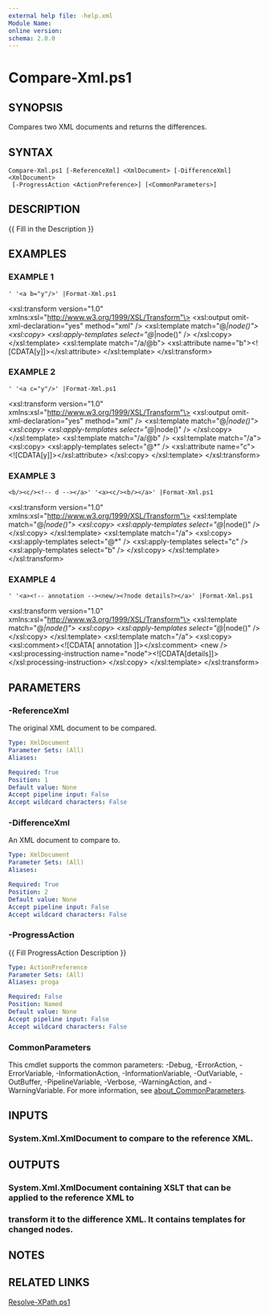```yaml
---
external help file: -help.xml
Module Name:
online version:
schema: 2.0.0
---
```


# Compare-Xml.ps1

## SYNOPSIS
Compares two XML documents and returns the differences.

## SYNTAX

```
Compare-Xml.ps1 [-ReferenceXml] <XmlDocument> [-DifferenceXml] <XmlDocument>
 [-ProgressAction <ActionPreference>] [<CommonParameters>]
```

## DESCRIPTION
{{ Fill in the Description }}

## EXAMPLES

### EXAMPLE 1
```
' '<a b="y"/>' |Format-Xml.ps1
```

\<xsl:transform version="1.0" xmlns:xsl="http://www.w3.org/1999/XSL/Transform"\>
	\<xsl:output omit-xml-declaration="yes" method="xml" /\>
	\<xsl:template match="@*|node()"\>
		\<xsl:copy\>
			\<xsl:apply-templates select="@*|node()" /\>
		\</xsl:copy\>
	\</xsl:template\>
	\<xsl:template match="/a/@b"\>
		\<xsl:attribute name="b"\>\<!\[CDATA\[y\]\]\>\</xsl:attribute\>
	\</xsl:template\>
\</xsl:transform\>

### EXAMPLE 2
```
' '<a c="y"/>' |Format-Xml.ps1
```

\<xsl:transform version="1.0" xmlns:xsl="http://www.w3.org/1999/XSL/Transform"\>
	\<xsl:output omit-xml-declaration="yes" method="xml" /\>
	\<xsl:template match="@*|node()"\>
		\<xsl:copy\>
			\<xsl:apply-templates select="@*|node()" /\>
		\</xsl:copy\>
	\</xsl:template\>
	\<xsl:template match="/a/@b" /\>
	\<xsl:template match="/a"\>
		\<xsl:copy\>
			\<xsl:apply-templates select="@*" /\>
			\<xsl:attribute name="c"\>\<!\[CDATA\[y\]\]\>\</xsl:attribute\>
		\</xsl:copy\>
	\</xsl:template\>
\</xsl:transform\>

### EXAMPLE 3
```
<b/><c/><!-- d --></a>' '<a><c/><b/></a>' |Format-Xml.ps1
```

\<xsl:transform version="1.0" xmlns:xsl="http://www.w3.org/1999/XSL/Transform"\>
	\<xsl:template match="@*|node()"\>
		\<xsl:copy\>
		\<xsl:apply-templates select="@*|node()" /\>
		\</xsl:copy\>
	\</xsl:template\>
	\<xsl:template match="/a"\>
		\<xsl:copy\>
		\<xsl:apply-templates select="@*" /\>
		\<xsl:apply-templates select="c" /\>
		\<xsl:apply-templates select="b" /\>
		\</xsl:copy\>
	\</xsl:template\>
\</xsl:transform\>

### EXAMPLE 4
```
' '<a><!-- annotation --><new/><?node details?></a>' |Format-Xml.ps1
```

\<xsl:transform version="1.0" xmlns:xsl="http://www.w3.org/1999/XSL/Transform"\>
	\<xsl:template match="@*|node()"\>
		\<xsl:copy\>
			\<xsl:apply-templates select="@*|node()" /\>
		\</xsl:copy\>
	\</xsl:template\>
	\<xsl:template match="/a"\>
		\<xsl:copy\>
			\<xsl:comment\>\<!\[CDATA\[ annotation \]\]\>\</xsl:comment\>
			\<new /\>
			\<xsl:processing-instruction name="node"\>\<!\[CDATA\[details\]\]\>\</xsl:processing-instruction\>
		\</xsl:copy\>
	\</xsl:template\>
\</xsl:transform\>

## PARAMETERS

### -ReferenceXml
The original XML document to be compared.

```yaml
Type: XmlDocument
Parameter Sets: (All)
Aliases:

Required: True
Position: 1
Default value: None
Accept pipeline input: False
Accept wildcard characters: False
```

### -DifferenceXml
An XML document to compare to.

```yaml
Type: XmlDocument
Parameter Sets: (All)
Aliases:

Required: True
Position: 2
Default value: None
Accept pipeline input: False
Accept wildcard characters: False
```

### -ProgressAction
{{ Fill ProgressAction Description }}

```yaml
Type: ActionPreference
Parameter Sets: (All)
Aliases: proga

Required: False
Position: Named
Default value: None
Accept pipeline input: False
Accept wildcard characters: False
```

### CommonParameters
This cmdlet supports the common parameters: -Debug, -ErrorAction, -ErrorVariable, -InformationAction, -InformationVariable, -OutVariable, -OutBuffer, -PipelineVariable, -Verbose, -WarningAction, and -WarningVariable. For more information, see [about_CommonParameters](http://go.microsoft.com/fwlink/?LinkID=113216).

## INPUTS

### System.Xml.XmlDocument to compare to the reference XML.
## OUTPUTS

### System.Xml.XmlDocument containing XSLT that can be applied to the reference XML to
### transform it to the difference XML. It contains templates for changed nodes.
## NOTES

## RELATED LINKS

[Resolve-XPath.ps1]()

